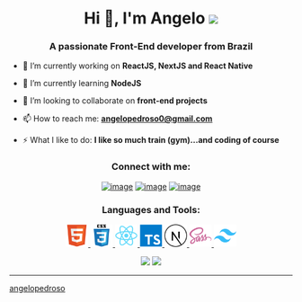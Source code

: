 <h1 align="center">Hi 👋, I'm Angelo <img height="40" src="https://64.media.tumblr.com/29645b958c2337d77e4bbb6127d6693e/db34c7ee291f8f08-25/s500x750/4c6dce9767ddf89ad5225135053b3bd98acfd3b1.gif"></h1>
<h3 align="center">A passionate Front-End developer from Brazil</h3>

- 🔭 I’m currently working on **ReactJS, NextJS and React Native**

- 🌱 I’m currently learning **NodeJS**

- 👯 I’m looking to collaborate on **front-end projects**

- 📫 How to reach me: **angelopedroso0@gmail.com**

- ⚡ What I like to do: **I like so much train (gym)...and coding of course**

<h3 align="center">Connect with me:</h3>
<div align="center">

[![image](https://img.shields.io/badge/LinkedIn-0077B5?style=for-the-badge&logo=linkedin&logoColor=white)](https://www.linkedin.com/in/angelo-pedroso-640361229/)
[![image](https://img.shields.io/badge/Twitter-1DA1F2?style=for-the-badge&logo=twitter&logoColor=white)](https://twitter.com/chabetiico)
[![image](https://img.shields.io/badge/Gmail-D14836?style=for-the-badge&logo=gmail&logoColor=white)](mailto:angelopedroso0@gmail.com)
  
</div>

<h3 align="center">Languages and Tools:</h3>

<p align="center"> 
  <a href="https://www.w3.org/html/" target="_blank"> 
    <img src="https://raw.githubusercontent.com/devicons/devicon/master/icons/html5/html5-original.svg" alt="html5" width="40" height="40"/> 
  </a>
  <a href="https://www.w3schools.com/css/" target="_blank"> 
    <img src="https://raw.githubusercontent.com/devicons/devicon/master/icons/css3/css3-original-wordmark.svg" alt="css3" width="40" height="40"/> 
  </a> 
  <a href="https://react.dev" target="_blank"> 
    <img src="https://raw.githubusercontent.com/devicons/devicon/master/icons/react/react-original.svg" alt="reactjs" width="40" height="40"/> 
  </a>  
  <a href="https://www.typescriptlang.org" target="_blank"> 
    <img src="https://raw.githubusercontent.com/devicons/devicon/master/icons/typescript/typescript-original.svg" alt="typescript" width="40" height="40"/> 
  </a> 
  <a href="https://nextjs.org" target="_blank"> 
    <img src="https://raw.githubusercontent.com/devicons/devicon/master/icons/nextjs/nextjs-line.svg" alt="nextjs" width="40" height="40"/> 
  </a> 
  <a href="https://sass-lang.com" target="_blank"> 
    <img src="https://raw.githubusercontent.com/devicons/devicon/master/icons/sass/sass-original.svg" alt="sass" width="40" height="40"/> 
  </a>
   <a href="https://tailwindcss.com" target="_blank"> 
    <img src="https://raw.githubusercontent.com/devicons/devicon/master/icons/tailwindcss/tailwindcss-plain.svg" alt="sass" width="40" height="40"/> 
  </a>
</p>

<p align= "center">
  <img height= "150" src="https://github-readme-stats.vercel.app/api?username=angelopedroso&theme=react&show_icons=true&include_all_commits=true" />
  <img height= "150" src="https://github-readme-stats.vercel.app/api/top-langs/?username=angelopedroso&theme=react&layout=compact" />
</p>

------

[angelopedroso](https://github.com/angelopedroso)
